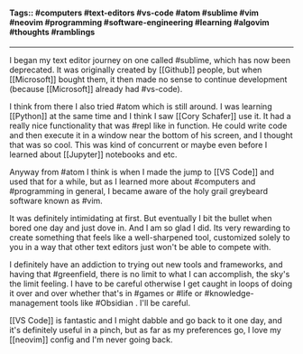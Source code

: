 
#### Tags:: #computers #text-editors #vs-code #atom #sublime #vim #neovim #programming #software-engineering #learning #algovim #thoughts #ramblings

---

I began my text editor journey on one called #sublime, which has now been deprecated. It was originally created by [[Github]] people, but when [[Microsoft]] bought them, it then made no sense to continue development (because [[Microsoft]] already had #vs-code).

I think from there I also tried #atom which is still around. I was learning [[Python]] at the same time and I think I saw [[Cory Schafer]] use it. It had a really nice functionality that was #repl like in function. He could write code and then execute it in a window near the bottom of his screen, and I thought that was so cool.  This was kind of concurrent or maybe even before I learned about [[Jupyter]] notebooks and etc.

Anyway from #atom I think is when I made the jump to [[VS Code]] and used that for a while, but as I learned more about #computers and #programming in general, I became aware of the holy grail greybeard software known as #vim.  

It was definitely intimidating at first.  But eventually I bit the bullet when bored one day and just dove in. And I am so glad I did. Its very rewarding to create something that feels like a well-sharpened tool, customized solely to you in a way that other text editors just won't be able to compete with.

I definitely have an addiction to trying out new tools and frameworks, and having that #greenfield, there is no limit to what I can accomplish, the sky's the limit feeling. I have to be careful otherwise I get caught in loops of doing it over and over whether that's in #games or #life or #knowledge-management tools like #Obsidian . I'll be careful.

[[VS Code]] is fantastic and I might dabble and go back to it one day, and it's definitely useful in a pinch, but as far as my preferences go, I love my [[neovim]] config and I'm never going back.

